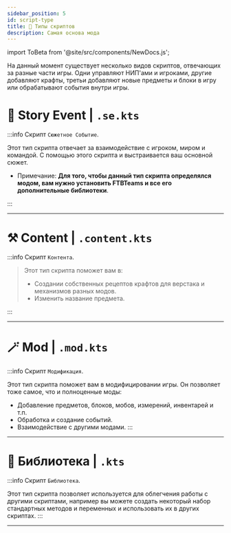 ```yaml
---
sidebar_position: 5
id: script-type
title: 🧾 Типы скриптов
description: Самая основа мода
---
```


import ToBeta from '@site/src/components/NewDocs.js';

<ToBeta url='welcome' />

На данный момент существует несколько видов скриптов, отвечающих за разные части игры. Одни управляют НИП'ами и игроками, другие добавляют крафты, третьи добавляют новые предметы и блоки в игру или обрабатывают события внутри игры.

# 📓 Story Event | `.se.kts`

:::info Скрипт `Cюжетное Событие`.

Этот тип скрипта отвечает за взаимодействие с игроком, миром и командой. С помощью этого скрипта и выстраивается ваш основной сюжет.
- Примечание: __**Для того, чтобы данный тип скрипта определялся модом, вам нужно установить FTBTeams и все его дополнительные библиотеки**__.

:::
> 
---

# ⚒️ Content | `.content.kts`

:::info Скрипт `Контента`.

> Этот тип скрипта поможет вам в:  
> - Создании собственных рецептов крафтов для верстака и механизмов разных модов.
> - Изменить название предмета.

:::

---

# 🪄 Mod | `.mod.kts`

:::info Скрипт `Модификация`.

Этот тип скрипта поможет вам в модифицировании игры. Он позволяет тоже самое, что и полноценные моды:
- Добавление предметов, блоков, мобов, измерений, инвентарей и т.п.
- Обработка и создание событий.
- Взаимодействие с другими модами.
:::

---

# 📖 Библиотека | `.kts`

:::info Скрипт `Библиотека`.

Этот тип скрипта позволяет используется для облегчения работы с другими скриптами, например вы можете создать некоторый набор стандартных методов и переменных и использовать их в других скриптах.
:::

---